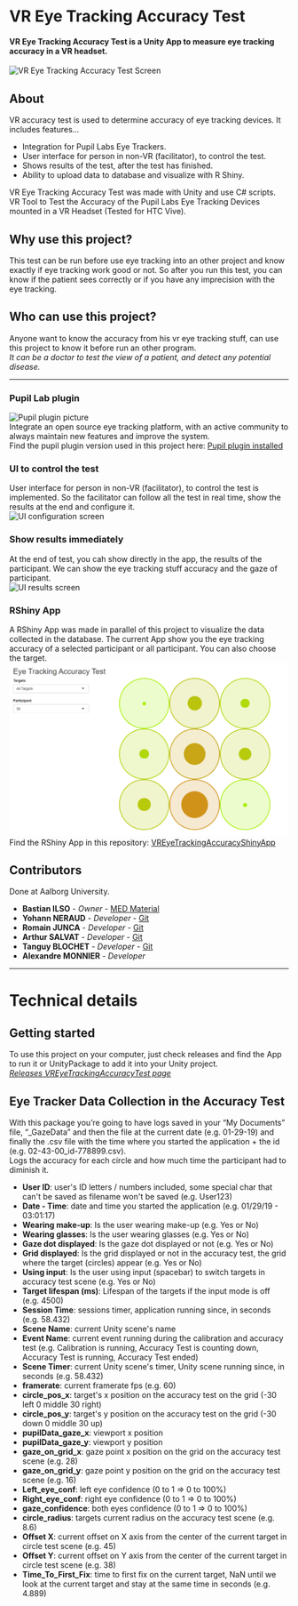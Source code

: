 # VR Eye Tracking Accuracy Test
#### VR Eye Tracking Accuracy Test is a Unity App to measure eye tracking accuracy in a VR headset.
![VR Eye Tracking Accuracy Test Screen](https://raw.githubusercontent.com/med-material/VREyeTrackingAccuracyTest/master/accuracy-test-image.png)

## About
VR accuracy test is used to determine accuracy of eye tracking devices. It includes features...
* Integration for Pupil Labs Eye Trackers.
* User interface for person in non-VR (facilitator), to control the test.
* Shows results of the test, after the test has finished.
* Ability to upload data to database and visualize with R Shiny.

VR Eye Tracking Accuracy Test was made with Unity and use C# scripts.   
VR Tool to Test the Accuracy of the Pupil Labs Eye Tracking Devices mounted in a VR Headset (Tested for HTC Vive).

## Why use this project?
This test can be run before use eye tracking into an other project and know exactly if eye tracking work good or not. So after you run this test, you can know if the patient sees correctly or if you have any imprecision with the eye tracking.

## Who can use this project?
Anyone want to know the accuracy from his vr eye tracking stuff, can use this project to know it before run an other program.   
_It can be a doctor to test the view of a patient, and detect any potential disease._

 -----------------  
 
### Pupil Lab plugin
![Pupil plugin picture](https://raw.githubusercontent.com/wiki/pupil-labs/pupil/media/images/pupil_labs_pupil_core_repo_banner.jpg)   
Integrate an open source eye tracking platform, with an active community to always maintain new features and improve the system.   
Find the pupil plugin version used in this project here: [Pupil plugin installed](https://github.com/med-material/hmd-eyes)

### UI to control the test
User interface for person in non-VR (facilitator), to control the test is implemented. So the facilitator can follow all the test in real time, show the results at the end and configure it.   
![UI configuration screen](https://i.imgur.com/NJ1rk83.png)

### Show results immediately
At the end of test, you cah show directly in the app, the results of the participant. We can show the eye tracking stuff accuracy and the gaze of participant.   
![UI results screen](https://i.imgur.com/UE6HduX.png)

### RShiny App
A RShiny App was made in parallel of this project to visualize the data collected in the database. The current App show you the eye tracking accuracy of a selected participant or all participant. You can also choose the target.      
![RShiny App UI](https://github.com/YoNeXia/VREyeTrackingAccuracyShinyApp/blob/master/shiny_app_screen.png?raw=true)
Find the RShiny App in this repository: [VREyeTrackingAccuracyShinyApp](https://github.com/YoNeXia/VREyeTrackingAccuracyShinyApp)

## Contributors
Done at Aalborg University.   
- **Bastian ILSO** - _Owner_ - [MED Material](https://github.com/med-material)
- **Yohann NERAUD** - _Developer_ - [Git](https://gitlab.com/YoNeXia)
- **Romain JUNCA** - _Developer_ - [Git](https://github.com/RomainJunca)
- **Arthur SALVAT** - _Developer_ - [Git](https://github.com/Shiks67)
- **Tanguy BLOCHET** - _Developer_ - [Git](https://github.com/TngBlt)
- **Alexandre MONNIER** - _Developer_

 -----------------  
# Technical details
## Getting started
To use this project on your computer, just check releases and find the App to run it or UnityPackage to add it into your Unity project.   
_[Releases VREyeTrackingAccuracyTest page](https://github.com/med-material/VREyeTrackingAccuracyTest/releases)_

## Eye Tracker Data Collection in the Accuracy Test
With this package you’re going to have logs saved in your “My Documents” file, “_GazeData” and then the file at the current date (e.g. 01-29-19) and finally the .csv file with the time where you started the application + the id (e.g. 02-43-00_id-778899.csv).   
Logs the accuracy for each circle and how much time the participant had to diminish it.   
 * **User ID**: user's ID letters / numbers included, some special char that can't be saved as filename won't be saved (e.g. User123)
 * **Date - Time**: date and time you started the application (e.g. 01/29/19 - 03:01:17)
 * **Wearing make-up**: Is the user wearing make-up (e.g. Yes or No)
 * **Wearing glasses**: Is the user wearing glasses (e.g. Yes or No)
 * **Gaze dot displayed**: Is the gaze dot displayed or not (e.g. Yes or No)
 * **Grid displayed**: Is the grid displayed or not in the accuracy test, the grid where the target (circles) appear (e.g. Yes or No)
 * **Using input**: Is the user using input (spacebar) to switch targets in accuracy test scene (e.g. Yes or No)
 * **Target lifespan (ms)**: Lifespan of the targets if the input mode is off (e.g. 4500)
 * **Session Time**: sessions timer, application running since, in seconds (e.g. 58.432)
 * **Scene Name**: current Unity scene's name
 * **Event Name**: current event running during the calibration and accuracy test (e.g. Calibration is running, Accuracy Test is counting down, Accuracy Test is running, Accuracy Test ended)
 * **Scene Timer**: current Unity scene's timer, Unity scene running since, in seconds (e.g. 58.432)
 * **framerate**: current framerate fps (e.g. 60)
 * **circle_pos_x**: target's x position on the accuracy test on the grid (-30 left 0 middle 30 right)
 * **circle_pos_y**: target's y position on the accuracy test on the grid (-30 down 0 middle 30 up)
 * **pupilData_gaze_x**: viewport x position
 * **pupilData_gaze_y**: viewport y position
 * **gaze_on_grid_x**: gaze point x position on the grid on the accuracy test scene (e.g. 28)
 * **gaze_on_grid_y**: gaze point y position on the grid on the accuracy test scene (e.g. 16)
 * **Left_eye_conf**: left eye confidence (0 to 1 => 0 to 100%)
 * **Right_eye_conf**: right eye confidence (0 to 1 => 0 to 100%)
 * **gaze_confidence**: both eyes confidence (0 to 1 => 0 to 100%)
 * **circle_radius**: targets current radius on the accuracy test scene (e.g. 8.6)
 * **Offset X**: current offset on X axis from the center of the current target in circle test scene (e.g. 45)
 * **Offset Y**: current offset on Y axis from the center of the current target in circle test scene (e.g. 38)
 * **Time_To_First_Fix**: time to first fix on the current target, NaN until we look at the current target and stay at the same time in seconds (e.g. 4.889)
